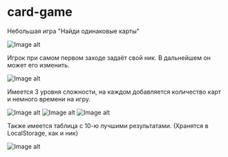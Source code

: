 # card-game
Небольшая игра "Найди одинаковые карты"

![Image alt](https://github.com/wyylame/card-game/raw/master/img/screenshots/start.png)

Игрок при самом первом заходе задаёт свой ник. В дальнейшем он может его изменить.

![Image alt](https://github.com/wyylame/card-game/raw/master/img/screenshots/get_name.png)

Имеется 3 уровня сложности, на каждом добавляется количество карт и немного времени на игру.

![Image alt](https://github.com/wyylame/card-game/raw/master/img/screenshots/cards__1.png)
![Image alt](https://github.com/wyylame/card-game/raw/master/img/screenshots/cards_2.png)
![Image alt](https://github.com/wyylame/card-game/raw/master/img/screenshots/cards_3.png)

Также имеется таблица с 10-ю лучшими результатами. (Хранятся в LocalStorage, как и ник)

![Image alt](https://github.com/wyylame/card-game/raw/master/img/screenshots/table.png)
